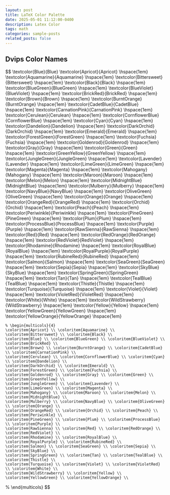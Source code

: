 ```yaml
---
layout: post
title: LaTeX Color Palette
date: 2025-05-01 11:12:00-0400
description: Latex Color
tags: math
categories: sample-posts
related_posts: false
---
```


## Dvips Color Names
$$
    \textcolor{Blue}{Blue}
    \textcolor{Apricot}{Apricot} \hspace{1em}
    \textcolor{Aquamarine}{Aquamarine} \hspace{1em}
    \textcolor{Bittersweet}{Bittersweet} \hspace{1em}
    \textcolor{Black}{Black} \hspace{1em}
    \textcolor{BlueGreen}{BlueGreen} \hspace{1em}
    \textcolor{BlueViolet}{BlueViolet} \hspace{1em}
    \textcolor{BrickRed}{BrickRed} \hspace{1em}
    \textcolor{Brown}{Brown} \hspace{1em}
    \textcolor{BurntOrange}{BurntOrange} \hspace{1em}
    \textcolor{CadetBlue}{CadetBlue} \hspace{1em}
    \textcolor{CarnationPink}{CarnationPink} \hspace{1em}
    \textcolor{Cerulean}{Cerulean} \hspace{1em}
    \textcolor{CornflowerBlue}{CornflowerBlue} \hspace{1em}
    \textcolor{Cyan}{Cyan} \hspace{1em}
    \textcolor{Dandelion}{Dandelion} \hspace{1em}
    \textcolor{DarkOrchid}{DarkOrchid} \hspace{1em}
    \textcolor{Emerald}{Emerald} \hspace{1em}
    \textcolor{ForestGreen}{ForestGreen} \hspace{1em}
    \textcolor{Fuchsia}{Fuchsia} \hspace{1em}
    \textcolor{Goldenrod}{Goldenrod} \hspace{1em}
    \textcolor{Gray}{Gray} \hspace{1em}
    \textcolor{Green}{Green} \hspace{1em}
    \textcolor{GreenYellow}{GreenYellow} \hspace{1em}
    \textcolor{JungleGreen}{JungleGreen} \hspace{1em}
    \textcolor{Lavender}{Lavender} \hspace{1em}
    \textcolor{LimeGreen}{LimeGreen} \hspace{1em}
    \textcolor{Magenta}{Magenta} \hspace{1em}
    \textcolor{Mahogany}{Mahogany} \hspace{1em}
    \textcolor{Maroon}{Maroon} \hspace{1em}
    \textcolor{Melon}{Melon} \hspace{1em}
    \textcolor{MidnightBlue}{MidnightBlue} \hspace{1em}
    \textcolor{Mulberry}{Mulberry} \hspace{1em}
    \textcolor{NavyBlue}{NavyBlue} \hspace{1em}
    \textcolor{OliveGreen}{OliveGreen} \hspace{1em}
    \textcolor{Orange}{Orange} \hspace{1em}
    \textcolor{OrangeRed}{OrangeRed} \hspace{1em}
    \textcolor{Orchid}{Orchid} \hspace{1em}
    \textcolor{Peach}{Peach} \hspace{1em}
    \textcolor{Periwinkle}{Periwinkle} \hspace{1em}
    \textcolor{PineGreen}{PineGreen} \hspace{1em}
    \textcolor{Plum}{Plum} \hspace{1em}
    \textcolor{ProcessBlue}{ProcessBlue} \hspace{1em}
    \textcolor{Purple}{Purple} \hspace{1em}
    \textcolor{RawSienna}{RawSienna} \hspace{1em}
    \textcolor{Red}{Red} \hspace{1em}
    \textcolor{RedOrange}{RedOrange} \hspace{1em}
    \textcolor{RedViolet}{RedViolet} \hspace{1em}
    \textcolor{Rhodamine}{Rhodamine} \hspace{1em}
    \textcolor{RoyalBlue}{RoyalBlue} \hspace{1em}
    \textcolor{RoyalPurple}{RoyalPurple} \hspace{1em}
    \textcolor{RubineRed}{RubineRed} \hspace{1em}
    \textcolor{Salmon}{Salmon} \hspace{1em}
    \textcolor{SeaGreen}{SeaGreen} \hspace{1em}
    \textcolor{Sepia}{Sepia} \hspace{1em}
    \textcolor{SkyBlue}{SkyBlue} \hspace{1em}
    \textcolor{SpringGreen}{SpringGreen} \hspace{1em}
    \textcolor{Tan}{Tan} \hspace{1em}
    \textcolor{TealBlue}{TealBlue} \hspace{1em}
    \textcolor{Thistle}{Thistle} \hspace{1em}
    \textcolor{Turquoise}{Turquoise} \hspace{1em}
    \textcolor{Violet}{Violet} \hspace{1em}
    \textcolor{VioletRed}{VioletRed} \hspace{1em}
    \textcolor{White}{White} \hspace{1em}
    \textcolor{WildStrawberry}{WildStrawberry} \hspace{1em}
    \textcolor{Yellow}{Yellow} \hspace{1em}
    \textcolor{YellowGreen}{YellowGreen} \hspace{1em}
    \textcolor{YellowOrange}{YellowOrange} \hspace{1em}

    % \begin{multicols}{4}
    \coloritem{Apricot} \\ \coloritem{Aquamarine} \\ \coloritem{Bittersweet} \\ \coloritem{Black} \\
    \coloritem{Blue} \\ \coloritem{BlueGreen} \\ \coloritem{BlueViolet} \\ \coloritem{BrickRed} \\
    \coloritem{Brown} \\ \coloritem{BurntOrange} \\ \coloritem{CadetBlue} \\ \coloritem{CarnationPink} \\
    \coloritem{Cerulean} \\ \coloritem{CornflowerBlue} \\ \coloritem{Cyan} \\ \coloritem{Dandelion} \\
    \coloritem{DarkOrchid} \\ \coloritem{Emerald} \\ \coloritem{ForestGreen} \\ \coloritem{Fuchsia} \\
    \coloritem{Goldenrod} \\ \coloritem{Gray} \\ \coloritem{Green} \\ \coloritem{GreenYellow} \\
    \coloritem{JungleGreen} \\ \coloritem{Lavender} \\ \coloritem{LimeGreen} \\ \coloritem{Magenta} \\
    \coloritem{Mahogany} \\ \coloritem{Maroon} \\ \coloritem{Melon} \\ \coloritem{MidnightBlue} \\
    \coloritem{Mulberry} \\ \coloritem{NavyBlue} \\ \coloritem{OliveGreen} \\ \coloritem{Orange} \\
    \coloritem{OrangeRed} \\ \coloritem{Orchid} \\ \coloritem{Peach} \\ \coloritem{Periwinkle} \\
    \coloritem{PineGreen} \\ \coloritem{Plum} \\ \coloritem{ProcessBlue} \\ \coloritem{Purple} \\
    \coloritem{RawSienna} \\ \coloritem{Red} \\ \coloritem{RedOrange} \\ \coloritem{RedViolet} \\
    \coloritem{Rhodamine} \\ \coloritem{RoyalBlue} \\ \coloritem{RoyalPurple} \\ \coloritem{RubineRed} \\
    \coloritem{Salmon} \\ \coloritem{SeaGreen} \\ \coloritem{Sepia} \\ \coloritem{SkyBlue} \\
    \coloritem{SpringGreen} \\ \coloritem{Tan} \\ \coloritem{TealBlue} \\ \coloritem{Thistle} \\
    \coloritem{Turquoise} \\ \coloritem{Violet} \\ \coloritem{VioletRed} \\ \coloritem{White} \\
    \coloritem{WildStrawberry} \\ \coloritem{Yellow} \\ \coloritem{YellowGreen} \\ \coloritem{YellowOrange} \\
% \end{multicols}
$$

